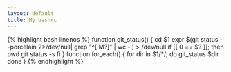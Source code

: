 ```yaml
---
layout: default
title: My bashrc
---
```


{% highlight bash linenos %}
function git_status() {
	cd $1
	expr $(git status --porcelain 2>/dev/null| grep "^[ M?]" | wc -l) > /dev/null
	if [[ 0 == $? ]]; then
		pwd
		git status -s
	fi
}
function for_each() {
	for dir in $1/*/; do
		git_status $dir
	done
}
{% endhighlight %}
